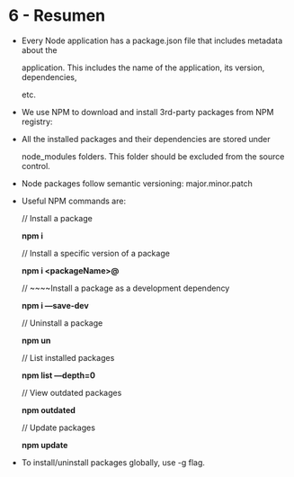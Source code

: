 # 6 - Resumen

* Every Node application has a package.json file that includes metadata about the

  application. This includes the name of the application, its version, dependencies,

  etc.

* We use NPM to download and install 3rd-party packages from NPM registry:
* All the installed packages and their dependencies are stored under

  node\_modules folders. This folder should be excluded from the source control.

* Node packages follow semantic versioning: major.minor.patch
* Useful NPM commands are:

  // Install a package

  **npm i** 

  // Install a specific version of a package

  **npm i &lt;packageName&gt;@**

  // ~~~~Install a package as a development dependency

  **npm i  —save-dev**

  // Uninstall a package

  **npm un** 

  // List installed packages

  **npm list —depth=0**

  // View outdated packages

  **npm outdated**

  // Update packages

  **npm update**

* To install/uninstall packages globally, use -g flag.



